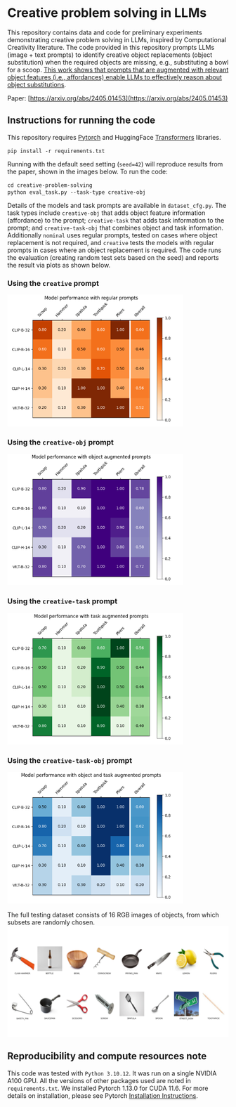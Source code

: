 # Creative problem solving in LLMs
This repository contains data and code for preliminary experiments demonstrating creative problem solving in LLMs, inspired by Computational Creativity literature. The code provided in this repository prompts LLMs (image + text prompts) to identify creative object replacements (object substitution) when the required objects are missing, e.g., substituting a bowl for a scoop. <ins>This work shows that prompts that are augmented with relevant object features (i.e., affordances) enable LLMs to effectively reason about object substitutions</ins>.

Paper: [https://arxiv.org/abs/2405.01453](https://arxiv.org/abs/2405.01453)

## Instructions for running the code
This repository requires [Pytorch](https://github.com/pytorch/pytorch) and HuggingFace [Transformers](https://github.com/huggingface/transformers) libraries. 
```
pip install -r requirements.txt
```

Running with the default seed setting (`seed=42`) will reproduce results from the paper, shown in the images below. To run the code:
```
cd creative-problem-solving
python eval_task.py --task-type creative-obj
```
Details of the models and task prompts are available in `dataset_cfg.py`. The task types include `creative-obj` that adds object feature information (affordance) to the prompt; `creative-task` that adds task information to the prompt; and `creative-task-obj` that combines object and task information. Additionally `nominal` uses regular prompts, tested on cases where object replacement is not required, and `creative` tests the models with regular prompts in cases where an object replacement is required. The code runs the evaluation (creating random test sets based on the seed) and reports the result via plots as shown below.

### Using the `creative` prompt
<img src="assets/Viz_creative.png" alt="" width="400"/>

### Using the `creative-obj` prompt
<img src="assets/Viz_creative-obj.png" alt="" width="400"/>

### Using the `creative-task` prompt
<img src="assets/Viz_creative-task.png" alt="" width="400"/>

### Using the `creative-task-obj` prompt
<img src="assets/Viz_creative-task-obj.png" alt="" width="400"/>

The full testing dataset consists of 16 RGB images of objects, from which subsets are randomly chosen.
<img src="assets/artificial-dataset.png" alt="" width="600"/>

## Reproducibility and compute resources note
This code was tested with `Python 3.10.12`. It was run on a single NVIDIA A100 GPU. All the versions of other packages used are noted in `requirements.txt`. We installed Pytorch 1.13.0 for CUDA 11.6. For more details on installation, please see Pytorch [Installation Instructions](https://pytorch.org/get-started/locally/).
